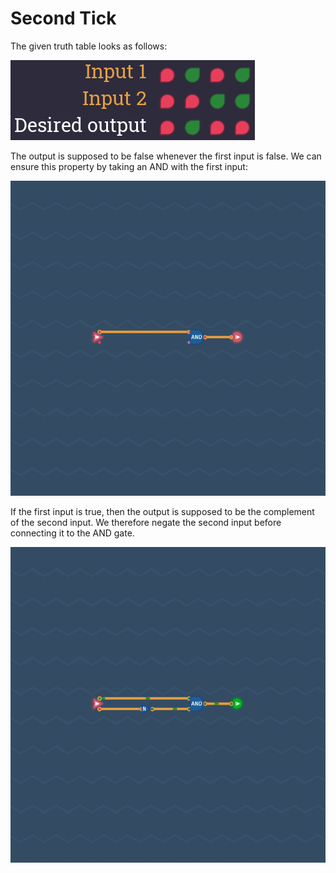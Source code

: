 # Second Tick

The given truth table looks as follows:

![](second-tick-truth-table.png)

The output is supposed to be false whenever the first input is false.
We can ensure this property by taking an AND with the first input:

![](second-tick-1.png)

If the first input is true, then the output is supposed to be the complement of the second input.
We therefore negate the second input before connecting it to the AND gate.

![](second-tick-2.png)
